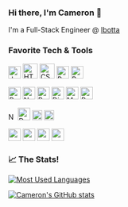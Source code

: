 ### Hi there, I'm Cameron 👋

I'm a Full-Stack Engineer @ <a href="https://ibotta.com/">Ibotta</a>

### Favorite Tech & Tools

<p>
    <img height="25" src="https://seeklogo.com/images/J/javascript-js-logo-2949701702-seeklogo.com.png" alt="Javascript"/>
    <img height="30" src="https://seeklogo.com/images/H/html5-logo-EF92D240D7-seeklogo.com.png" alt="HTML"/>
    <img height="30" src="https://seeklogo.com/images/C/css-3-logo-AF06D75231-seeklogo.com.png" alt="CSS"/>
    <img height="25" src="https://seeklogo.com/images/P/python-logo-A32636CAA3-seeklogo.com.png" alt="Python"/>
    <img height="25" src="https://cdn.svgporn.com/logos/ruby.svg" alt="Ruby"/>
</p>
<p>
    <img height="25" src="https://seeklogo.com/images/R/react-logo-7B3CE81517-seeklogo.com.png" alt="React"/>
    <img height="25" src="https://seeklogo.com/images/N/nodejs-logo-54107C5EDD-seeklogo.com.png" alt="NodeJS"/>
    <img height="25" src="https://seeklogo.com/images/R/rails-logo-DD0927D290-seeklogo.com.png" alt="Ruby on Rails"/>
    <img height="25" src="https://seeklogo.com/images/D/django-logo-F46C1DD95E-seeklogo.com.png" alt="Django"/>
    <img height="25" src="https://seeklogo.com/images/M/mongodb-logo-4A71340576-seeklogo.com.png" alt="MongoDB"/>
    <img height="25" src="https://cdn.svgporn.com/logos/postgresql.svg" alt="Postgresql"/>
</p>
<p>
    <img height="15" src="https://seeklogo.com/images/N/nginx-logo-B38DADE410-seeklogo.com.png" alt="Nginx" />
    <img height="25" src="https://seeklogo.com/images/D/docker-logo-6D6F987702-seeklogo.com.png" alt="Docker" />
    <img height="20" src="https://seeklogo.com/images/D/digital-ocean-logo-FBA954B5C9-seeklogo.com.png" alt="Digital Ocean" />
    <img height="20" src="https://seeklogo.com/images/A/amazon-web-services-aws-logo-6C2E3DCD3E-seeklogo.com.png" alt="AWS" />
</p>
<p>
    <img height="25" src="https://seeklogo.com/images/S/sass-logo-E41E7734A8-seeklogo.com.png" />
    <img height="25" src="https://seeklogo.com/images/M/material-ui-logo-5BDCB9BA8F-seeklogo.com.png" />
    <img height="25" src="https://seeklogo.com/images/B/bulma-logo-45B5145BF4-seeklogo.com.png" />
    <img height="25" src="https://seeklogo.com/images/B/bootstrap-5-logo-85A1F11F4F-seeklogo.com.png" />
</p>

### 📈 The Stats!
[![Most Used Languages](https://github-readme-stats-camskithedevs-projects.vercel.app/api/top-langs/?username=CamSkiTheDev&count_private=true&show_icons=true&theme=monokai)](https://github.com/anuraghazra/github-readme-stats)

[![Cameron's GitHub stats](https://github-readme-stats-camskithedevs-projects.vercel.app/api?username=CamSkiTheDev&count_private=true&show_icons=true&theme=monokai)](https://github.com/anuraghazra/github-readme-stats)
